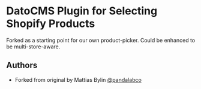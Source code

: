 # DatoCMS Plugin for Selecting Shopify Products

Forked as a starting point for our own product-picker. Could be enhanced to be multi-store-aware.

## Authors

-   Forked from original by Mattias Bylin [@pandalabco](https://www.github.com/pandalabco)
